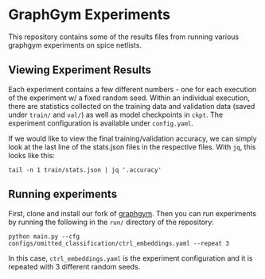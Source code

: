 # GraphGym Experiments
This repository contains some of the results files from running various graphgym experiments on spice netlists.

## Viewing Experiment Results
Each experiment contains a few different numbers - one for each execution of the experiment w/ a fixed random seed. Within an individual execution, there are statistics collected on the training data and validation data (saved under `train/` and `val/`) as well as model checkpoints in `ckpt`. The experiment configuration is available under `config.yaml`.

If we would like to view the final training/validation accuracy, we can simply look at the last line of the stats.json files in the respective files. With `jq`, this looks like this:
```
tail -n 1 train/stats.json | jq '.accuracy'
```

## Running experiments
First, clone and install our fork of [graphgym](https://github.com/symbench/GraphGym). Then you can run experiments by running the following in the `run/` directory of the repository:
```
python main.py --cfg configs/omitted_classification/ctrl_embeddings.yaml --repeat 3
```
In this case, `ctrl_embeddings.yaml` is the experiment configuration and it is repeated with 3 different random seeds.
